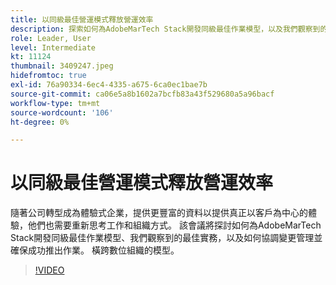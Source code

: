 ```yaml
---
title: 以同級最佳營運模式釋放營運效率
description: 探索如何為AdobeMarTech Stack開發同級最佳作業模型，以及我們觀察到的最佳實務
role: Leader, User
level: Intermediate
kt: 11124
thumbnail: 3409247.jpeg
hidefromtoc: true
exl-id: 76a90334-6ec4-4335-a675-6ca0ec1bae7b
source-git-commit: ca06e5a8b1602a7bcfb83a43f529680a5a96bacf
workflow-type: tm+mt
source-wordcount: '106'
ht-degree: 0%

---
```


# 以同級最佳營運模式釋放營運效率

隨著公司轉型成為體驗式企業，提供更豐富的資料以提供真正以客戶為中心的體驗，他們也需要重新思考工作和組織方式。 該會議將探討如何為AdobeMarTech Stack開發同級最佳作業模型、我們觀察到的最佳實務，以及如何協調變更管理並確保成功推出作業。 橫跨數位組織的模型。

>[!VIDEO](https://video.tv.adobe.com/v/3409247/?quality=12&learn=on)
